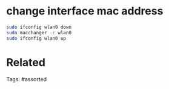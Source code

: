 # change interface mac address
```bash
sudo ifconfig wlan0 down
sudo macchanger -r wlan0
sudo ifconfig wlan0 up
```

# Related

Tags:
    #assorted
